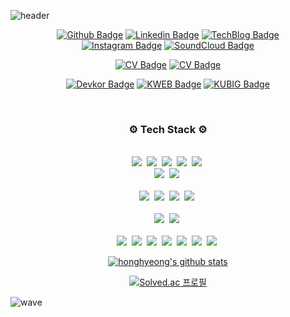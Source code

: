 ![header](https://capsule-render.vercel.app/api?type=waving&color=timeGradient&height=300&section=header&text=Backend%20Devops%20Engineer,%20Seokmin&fontSize=40)


<div align="center">

[![Github Badge](https://img.shields.io/badge/-Github-000?logo=Github&logoColor=white&link=https://github.com/honghyeong)](https://github.com/honghyeong)
[![Linkedin Badge](https://img.shields.io/badge/-LinkedIn-blue?logo=Linkedin&logoColor=white&link=https://www.linkedin.com/in/seokmin-hong-a51626223/)](https://www.linkedin.com/in/seokmin-hong-a51626223/) 
[![TechBlog Badge](https://img.shields.io/static/v1.svg?label=Tech%20&message=%20Blog&color=black)](https://5hongmin.tistory.com/)
  <br>
[![Instagram Badge](https://img.shields.io/badge/-Instagram-E4405F?logo=Instagram&logoColor=white&link=https://www.instagram.com/ohhongmin)](https://www.instagram.com/ohhongmin)
[![SoundCloud Badge](https://img.shields.io/badge/-SoundCloud-FF3300?logo=SoundCloud&logoColor=white&link=https://soundcloud.com/ohhongmin)](https://soundcloud.com/ohhongmin)
<br>

[![CV Badge](https://img.shields.io/static/v1.svg?label=CV%20&message=%20KR&color=white)](https://github.com/honghyeong/cv/tree/main/KR)
[![CV Badge](https://img.shields.io/static/v1.svg?label=CV%20&message=%20EN&color=white)](https://github.com/honghyeong/cv/tree/main/EN)


[![Devkor Badge](https://img.shields.io/static/v1.svg?label=CLUB%20&message=%20Devkor&color=orange)](https://github.com/DevKor-Team)
[![KWEB Badge](https://img.shields.io/static/v1.svg?label=CLUB%20&message=%20KWEB&color=blue)](https://kwebofficial.com/)
[![KUBIG Badge](https://img.shields.io/static/v1.svg?label=CLUB%20&message=%20KUBIG&color=red)](https://github.com/KU-BIG)
</div>

<br>
<h3 align="center">⚙️ Tech Stack ⚙️</h3>
<p align="center">
  <br>
  <img src="https://img.shields.io/badge/-C++-ffffff?logo=C"/>&nbsp
  <img src="https://img.shields.io/badge/-PYTHON-ffffff?logo=Python"/>&nbsp
  <img src="https://img.shields.io/badge/-JAVA-ffffff?logo=Java"/>&nbsp
  <img src="https://img.shields.io/badge/-TypeScript-ffffff?logo=Typescript"/>&nbsp
  <img src="https://img.shields.io/badge/-Go-ffffff?logo=Go"/>&nbsp
  <br>
  <img src="https://img.shields.io/badge/-HTML5-ffffff?logo=HTML5"/>&nbsp
  <img src="https://img.shields.io/badge/-CSS3-ffffff?logo=CSS3&logoColor=blue"/>&nbsp
  <br>
  <br>
  <img src="https://img.shields.io/badge/-Spring-ffffff?logo=Spring"/>&nbsp
  <img src="https://img.shields.io/badge/-NestJs-ffffff?logo=NestJs&logoColor=E0234E"/>&nbsp
  <img src="https://img.shields.io/badge/-PostgreSQL-ffffff?logo=PostgreSQL"/>&nbsp
  <img src="https://img.shields.io/badge/-gRPC-ffffff?"/>&nbsp
  <br>
  <br>
  <img src="https://img.shields.io/badge/-React-ffffff?logo=React"/>&nbsp
  <img src="https://img.shields.io/badge/-NextJs-ffffff?logo=Next.js&logoColor=black"/>&nbsp
  <br>
  <br>
  <img src="https://img.shields.io/badge/-AWS-ffffff?logo=Amazon"/>&nbsp
  <img src="https://img.shields.io/badge/-git-ffffff?logo=Git"/>&nbsp
  <img src="https://img.shields.io/badge/-Github Actions-ffffff?logo=Github Actions&logoColor=black"/>&nbsp
  <img src="https://img.shields.io/badge/-Docker-ffffff?logo=Docker"/>&nbsp
  <img src="https://img.shields.io/badge/-Pulumi-ffffff?logo=Pulumi&logoColor=8A3391"/>&nbsp
  <img src="https://img.shields.io/badge/-Nx-ffffff?logo=Nx&logoColor=143055"/>&nbsp
  <img src="https://img.shields.io/badge/-Linux-ffffff?logo=Linux&logoColor=black"/>&nbsp
</p>


<div align="center">

[![honghyeong's github stats](https://github-readme-stats.vercel.app/api?username=honghyeong&show_icons=true)](https://github-readme-stats.vercel.app/api?username=honghyeong)

[![Solved.ac 프로필](http://mazassumnida.wtf/api/v2/generate_badge?boj=hooongover)](https://solved.ac/hooongover)
  
</div>

![wave](https://capsule-render.vercel.app/api?section=footer&type=waving&color=timeGradient&height=200)
